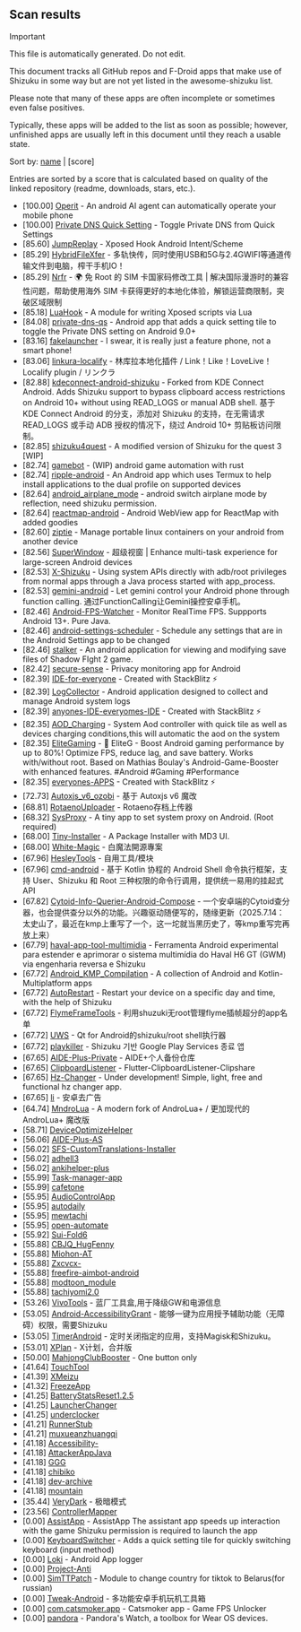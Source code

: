 ## Scan results
> [!IMPORTANT]
> This file is automatically generated. Do not edit.

This document tracks all GitHub repos and F-Droid apps that make use of Shizuku in some way but are not yet listed in the awesome-shizuku list.

Please note that many of these apps are often incomplete or sometimes even false positives.

Typically, these apps will be added to the list as soon as possible; however, unfinished apps are usually left in this document until they reach a usable state.

Sort by: [name](SUMMARY.md) | [score]

Entries are sorted by a score that is calculated based on quality of the linked repository (readme, downloads, stars, etc.).

 * [100.00] [Operit](https://github.com/AAswordman/Operit) - An android AI agent can automatically operate your mobile phone
 * [100.00] [Private DNS Quick Setting](https://github.com/flashsphere/private-dns-qs) - Toggle Private DNS from Quick Settings
 * [85.60] [JumpReplay](https://github.com/FourTwooo/JumpReplay) - Xposed Hook Android Intent/Scheme
 * [85.29] [HybridFileXfer](https://github.com/weixiansen574/HybridFileXfer) - 多轨快传，同时使用USB和5G与2.4GWIFI等通道传输文件到电脑，榨干手机IO！
 * [85.29] [Nrfr](https://github.com/Ackites/Nrfr) - 🌍 免 Root 的 SIM 卡国家码修改工具 | 解决国际漫游时的兼容性问题，帮助使用海外 SIM 卡获得更好的本地化体验，解锁运营商限制，突破区域限制
 * [85.18] [LuaHook](https://github.com/KuLiPai/LuaHook) - A module for writing Xposed scripts via Lua
 * [84.08] [private-dns-qs](https://github.com/flashsphere/private-dns-qs) - Android app that adds a quick setting tile to toggle the Private DNS setting on Android 9.0+
 * [83.16] [fakelauncher](https://github.com/ZH-XiJun/fakelauncher) - I swear, it is really just a feature phone, not a smart phone!
 * [83.06] [linkura-localify](https://github.com/ChocoLZS/linkura-localify) - 林库拉本地化插件 / Link！Like！LoveLive！Localify plugin / リンクラ
 * [82.88] [kdeconnect-android-shizuku](https://github.com/Shoukaku39/kdeconnect-android-shizuku) - Forked from KDE Connect Android. Adds Shizuku support to bypass clipboard access restrictions on Android 10+ without using READ_LOGS or manual ADB shell. 基于 KDE Connect Android 的分支，添加对 Shizuku 的支持，在无需请求 READ_LOGS 或手动 ADB 授权的情况下，绕过 Android 10+ 剪贴板访问限制。
 * [82.85] [shizuku4quest](https://github.com/metalex201/shizuku4quest) - A modified version of Shizuku for the quest 3 [WIP]
 * [82.74] [gamebot](https://github.com/tkkcc/gamebot) - (WIP) android game automation with rust
 * [82.74] [ripple-android](https://github.com/husmus00/ripple-android) - An Android app which uses Termux to help install applications to the dual profile on supported devices
 * [82.64] [android_airplane_mode](https://github.com/lalakii/android_airplane_mode) - android switch airplane mode by reflection, need shizuku permission.
 * [82.64] [reactmap-android](https://github.com/Mygod/reactmap-android) - Android WebView app for ReactMap with added goodies
 * [82.60] [ziptie](https://github.com/MercuryWorkshop/ziptie) - Manage portable linux containers on your android from another device
 * [82.56] [SuperWindow](https://github.com/eiyooooo/SuperWindow) - 超级视窗 | Enhance multi-task experience for large-screen Android devices
 * [82.53] [X-Shizuku](https://github.com/Mbilse/X-Shizuku) - Using system APIs directly with adb/root privileges from normal apps through a Java process started with app_process.
 * [82.53] [gemini-android](https://github.com/niki914/gemini-android) - Let gemini control your Android phone through function calling. 通过FunctionCalling让Gemini操控安卓手机。
 * [82.46] [Android-FPS-Watcher](https://github.com/WuDi-ZhanShen/Android-FPS-Watcher) - Monitor RealTime FPS. Suppports Android 13+. Pure Java.
 * [82.46] [android-settings-scheduler](https://github.com/Turtlepaw/android-settings-scheduler) - Schedule any settings that are in the Android Settings app to be changed
 * [82.46] [stalker](https://github.com/onerdna/stalker) - An android application for viewing and modifying save files of Shadow FIght 2 game.
 * [82.42] [secure-sense](https://github.com/Icetok/secure-sense) - Privacy monitoring app for Android
 * [82.39] [IDE-for-everyone](https://github.com/Slinky-86/IDE-for-everyone) - Created with StackBlitz ⚡️
 * [82.39] [LogCollector](https://github.com/thekosa/LogCollector) - Android application designed to collect and manage Android system logs
 * [82.39] [anyones-IDE-everyomes-IDE](https://github.com/Slinky-86/anyones-IDE-everyomes-IDE) - Created with StackBlitz ⚡️
 * [82.35] [AOD_Charging](https://github.com/SthrNilshaaa/AOD_Charging) - System Aod controller with quick tile as well as devices charging conditions,this will automatic the aod on the system
 * [82.35] [EliteGaming](https://github.com/DivyanshNagda/EliteGaming) - 🚀 EliteG - Boost Android gaming performance by up to 80%! Optimize FPS, reduce lag, and save battery. Works with/without root. Based on Mathias Boulay's Android-Game-Booster with enhanced features. #Android #Gaming #Performance
 * [82.35] [everyones-APPS](https://github.com/Slinky-86/everyones-APPS) - Created with StackBlitz ⚡️
 * [72.73] [Autoxjs_v6_ozobi](https://github.com/ozobiozobi/Autoxjs_v6_ozobi) - 基于 Autoxjs v6 魔改
 * [68.81] [RotaenoUploader](https://github.com/milkycandy/RotaenoUploader) - Rotaeno存档上传器
 * [68.32] [SysProxy](https://github.com/Kr328/SysProxy) - A tiny app to set system proxy on Android. (Root required)
 * [68.00] [Tiny-Installer](https://github.com/scto/Tiny-Installer) - A Package Installer with MD3 UI.
 * [68.00] [White-Magic](https://github.com/KennyYang0726/White-Magic) - 白魔法開源專案
 * [67.96] [HesleyTools](https://github.com/ldh-star/HesleyTools) - 自用工具/模块
 * [67.96] [cmd-android](https://github.com/niki914/cmd-android) - 基于 Kotlin 协程的 Android Shell 命令执行框架，支持 User、Shizuku 和 Root 三种权限的命令行调用，提供统一易用的挂起式 API
 * [67.82] [Cytoid-Info-Querier-Android-Compose](https://github.com/Lyneon/Cytoid-Info-Querier-Android-Compose) - 一个安卓端的Cytoid查分器，也会提供查分以外的功能。兴趣驱动随便写的，随缘更新（2025.7.14：太史山了，最近在kmp上重写了一个，这一坨就当黑历史了，等kmp重写完再放上来）
 * [67.79] [haval-app-tool-multimidia](https://github.com/bobaoapae/haval-app-tool-multimidia) - Ferramenta Android experimental para estender e aprimorar o sistema multimídia do Haval H6 GT (GWM) via engenharia reversa e Shizuku
 * [67.72] [Android_KMP_Compilation](https://github.com/hojat72elect/Android_KMP_Compilation) - A collection of Android and Kotlin-Multiplatform apps
 * [67.72] [AutoRestart](https://github.com/madkarmaa/AutoRestart) - Restart your device on a specific day and time, with the help of Shizuku
 * [67.72] [FlymeFrameTools](https://github.com/Ruyue-Kinsenka/FlymeFrameTools) - 利用shuzuki无root管理flyme插帧超分的app名单
 * [67.72] [UWS](https://github.com/UWillno/UWS) - Qt for Android的shizuku/root shell执行器
 * [67.72] [playkiller](https://github.com/ahnyungje/playkiller) - Shizuku 기반 Google Play Services 종료 앱
 * [67.65] [AIDE-Plus-Private](https://github.com/Familyye/AIDE-Plus-Private) - AIDE+个人备份仓库
 * [67.65] [ClipboardListener](https://github.com/aa2013/ClipboardListener) - Flutter-ClipboardListener-Clipshare
 * [67.65] [Hz-Changer](https://github.com/MARCOS-S-S/Hz-Changer) - Under development! Simple, light, free and functional hz changer app.
 * [67.65] [li](https://github.com/lousli/li) - 安卓去广告
 * [64.74] [MndroLua](https://github.com/Crescent-of-Maya/MndroLua) - A modern fork of AndroLua+ / 更加现代的 AndroLua+ 魔改版
 * [58.71] [DeviceOptimizeHelper](https://github.com/sbmatch/DeviceOptimizeHelper)
 * [56.06] [AIDE-Plus-AS](https://github.com/Familyye/AIDE-Plus-AS)
 * [56.02] [SFS-CustomTranslations-Installer](https://github.com/youfeng11/SFS-CustomTranslations-Installer)
 * [56.02] [adhell3](https://github.com/pascua28/adhell3)
 * [56.02] [ankihelper-plus](https://github.com/huhuswei/ankihelper-plus)
 * [55.99] [Task-manager-app](https://github.com/Swayam7Garg/Task-manager-app)
 * [55.99] [cafetone](https://github.com/evinjohnn/cafetone)
 * [55.95] [AudioControlApp](https://github.com/SwastikChamp2/AudioControlApp)
 * [55.95] [autodaily](https://github.com/ParadiseZ/autodaily)
 * [55.95] [mewtachi](https://github.com/xaolanx/mewtachi)
 * [55.95] [open-automate](https://github.com/woliver99/open-automate)
 * [55.92] [Sui-Fold6](https://github.com/kevins-gitu/Sui-Fold6)
 * [55.88] [CBJQ_HugFenny](https://github.com/LiuJiewenTT/CBJQ_HugFenny)
 * [55.88] [Miohon-AT](https://github.com/Lorenzo-Guardabascio/Miohon-AT)
 * [55.88] [Zxcvcx-](https://github.com/eden-ana/Zxcvcx-)
 * [55.88] [freefire-aimbot-android](https://github.com/nildo157/freefire-aimbot-android)
 * [55.88] [modtoon_module](https://github.com/Inhaleoxygen/modtoon_module)
 * [55.88] [tachiyomi2.0](https://github.com/darkfireeee/tachiyomi2.0)
 * [53.26] [VivoTools](https://github.com/ItosEO/VivoTools) - 蓝厂工具盒,用于降级GW和电源信息
 * [53.05] [Android-AccessibilityGrant](https://github.com/MagicianGuo/Android-AccessibilityGrant) - 能够一键为应用授予辅助功能（无障碍）权限，需要Shizuku
 * [53.05] [TimerAndroid](https://github.com/HNIdesu/TimerAndroid) - 定时关闭指定的应用，支持Magisk和Shizuku。
 * [53.01] [XPlan](https://github.com/ItosEO/XPlan) - X计划，合并版
 * [50.00] [MahjongClubBooster](https://github.com/OlegPV2/MahjongClubBooster) - One button only
 * [41.64] [TouchTool](https://github.com/mr-bogey/TouchTool)
 * [41.39] [XMeizu](https://github.com/ItosEO/XMeizu)
 * [41.32] [FreezeApp](https://github.com/JuneLeo/FreezeApp)
 * [41.25] [BatteryStatsReset1.2.5](https://github.com/Reborn0Holly/BatteryStatsReset1.2.5)
 * [41.25] [LauncherChanger](https://github.com/Samuel095383/LauncherChanger)
 * [41.25] [underclocker](https://github.com/pascua28/underclocker)
 * [41.21] [RunnerStub](https://github.com/yangFenTuoZi/RunnerStub)
 * [41.21] [muxueanzhuangqi](https://github.com/yuan-shiguang/muxueanzhuangqi)
 * [41.18] [Accessibility-](https://github.com/nai559/Accessibility-)
 * [41.18] [AttackerAppJava](https://github.com/it4ch1-007/AttackerAppJava)
 * [41.18] [GGG](https://github.com/libea18/GGG)
 * [41.18] [chibiko](https://github.com/bluesky139/chibiko)
 * [41.18] [dev-archive](https://github.com/moruklabs/dev-archive)
 * [41.18] [mountain](https://github.com/lisproj/mountain)
 * [35.44] [VeryDark](https://github.com/wkbin/VeryDark) - 极暗模式
 * [23.56] [ControllerMapper](https://github.com/anhquan7826/ControllerMapper)
 * [0.00] [AssistApp](https://github.com/Error404rt/AssistApp) - AssistApp The assistant app speeds up interaction with the game Shizuku permission is required to launch the app
 * [0.00] [KeyboardSwitcher](https://github.com/SgLy/KeyboardSwitcher) - Adds a quick setting tile for quickly switching keyboard (input method)
 * [0.00] [Loki](https://github.com/trinadhthatakula/Loki) - Android App logger
 * [0.00] [Project-Anti](https://github.com/HeartlessVeteran2/Project-Anti)
 * [0.00] [SimTTPatch](https://github.com/RecodeLiner/SimTTPatch) - Module to change country for tiktok to Belarus(for russian)
 * [0.00] [Tweak-Android](https://github.com/lumkit/Tweak-Android) - 多功能安卓手机玩机工具箱
 * [0.00] [com.catsmoker.app](https://github.com/catsmoker/com.catsmoker.app) - Catsmoker app - Game FPS Unlocker
 * [0.00] [pandora](https://github.com/maisymoe/pandora) - Pandora's Watch, a toolbox for Wear OS devices.
